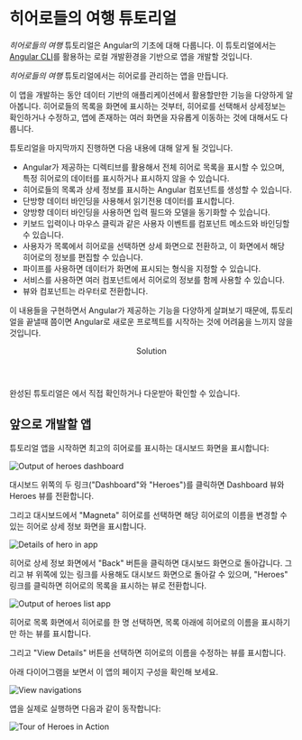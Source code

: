 <!--
<h1 class="no-toc">Tour of Heroes app and tutorial</h1>
-->
<h1 class="no-toc">히어로들의 여행 튜토리얼</h1>


<div class="callout is-helpful">
<!--
<header>Getting Started</header>


If you're new to Angular, you might want to try the [**Getting Started**](start) quick-start app first.
The Getting Started tutorial covers the same major topics&mdash;components, template syntax, routing, services, and accessing data via HTTP&mdash;in a condensed format, following the most current best practices. It uses a partially-completed StackBlitz project, so that you can make modifications and see the results in real time.

In this tutorial, you build your own app from the ground up, providing experience with the development process as well as a more thorough introduction to basic concepts.

The **Tour of Heroes app** that you create with this tutorial serves as the conceptual basis for many examples throughout Angular documentation.
Reading this introduction page provides sufficient context for working with those examples.
You do not need to do this tutorial to understand those other examples.  
-->
<header>튜토리얼 시작하기</header>

아직 Angular에 익숙하지 않다면 [**시작하기 튜토리얼**](start) 문서를 먼저 보는 것을 권장합니다.
시작하기 튜토리얼은 히어로들의 여행 튜토리얼과 마찬가지로 컴포넌트와 템플릿 문법, 라우팅, 서비스, HTTP 통신으로 데이터를 다루는 것에 대해 다루지만, 이 문서보다는 조금 더 간단합니다.

이 튜토리얼에서는 초기 세팅부터 앱을 개발하면서 Angular의 기본 개념을 이해하면서 개발 경험을 쌓는 것이 목표입니다.

**히어로들의 여행 앱**은 다양한 Angular 문서에서 다루는 개념을 쭉 훑어보는 방식으로 진행합니다.
그리고 이 문서는 예제가 동작하는 것을 보면서 앞으로 만들 앱이 어떤 방식으로 동작하는지 소개하고 있습니다.
아직 예제 코드를 볼 필요는 없습니다.

</div>

<!--
This _Tour of Heroes_ tutorial provides an introduction to the fundamentals of Angular.
It shows you how to set up your local development environment and develop an app using the [Angular CLI tool](cli "CLI command reference").

In this _Tour of Heroes_ tutorial, you will build an app that helps a staffing agency manage its stable of heroes.

This app has many of the features you'd expect to find in a data-driven application.
It acquires and displays a list of heroes, edits a selected hero's detail, and navigates among different views of heroic data.
-->
_히어로들의 여행_ 튜토리얼은 Angular의 기초에 대해 다룹니다.
이 튜토리얼에서는 [Angular CLI](cli "CLI command reference")를 활용하는 로컬 개발환경을 기반으로 앱을 개발할 것입니다.

_히어로들의 여행_ 튜토리얼에서는 히어로를 관리하는 앱을 만듭니다.

이 앱을 개발하는 동안 데이터 기반의 애플리케이션에서 활용할만한 기능을 다양하게 알아봅니다.
히어로들의 목록을 화면에 표시하는 것부터, 히어로를 선택해서 상세정보는 확인하거나 수정하고, 앱에 존재하는 여러 화면을 자유롭게 이동하는 것에 대해서도 다룹니다.

<!--
By the end of this tutorial you will be able to do the following:
-->
튜토리얼을 마지막까지 진행하면 다음 내용에 대해 알게 될 것입니다.

<!--
* Use built-in Angular directives to show and hide elements and display lists of hero data.
* Create Angular components to display hero details and show an array of heroes.
* Use one-way data binding for read-only data.
* Add editable fields to update a model with two-way data binding.
* Bind component methods to user events, like keystrokes and clicks.
* Enable users to select a hero from a master list and edit that hero in the details view.
* Format data with pipes.
* Create a shared service to assemble the heroes.
* Use routing to navigate among different views and their components.
-->
* Angular가 제공하는 디렉티브를 활용해서 전체 히어로 목록을 표시할 수 있으며, 특정 히어로의 데이터를 표시하거나 표시하지 않을 수 있습니다.
* 히어로들의 목록과 상세 정보를 표시하는 Angular 컴포넌트를 생성할 수 있습니다.
* 단방향 데이터 바인딩을 사용해서 읽기전용 데이터를 표시합니다.
* 양방향 데이터 바인딩을 사용하면 입력 필드와 모델을 동기화할 수 있습니다.
* 키보드 입력이나 마우스 클릭과 같은 사용자 이벤트를 컴포넌트 메소드와 바인딩할 수 있습니다.
* 사용자가 목록에서 히어로을 선택하면 상세 화면으로 전환하고, 이 화면에서 해당 히어로의 정보를 편집할 수 있습니다.
* 파이프를 사용하면 데이터가 화면에 표시되는 형식을 지정할 수 있습니다.
* 서비스를 사용하면 여러 컴포넌트에서 히어로의 정보를 함께 사용할 수 있습니다.
* 뷰와 컴포넌트는 라우터로 전환합니다.

<!--
You'll learn enough Angular to get started and gain confidence that
Angular can do whatever you need it to do.
-->
이 내용들을 구현하면서 Angular가 제공하는 기능을 다양하게 살펴보기 때문에, 튜토리얼을 끝낼때 쯤이면 Angular로 새로운 프로젝트를 시작하는 것에 어려움을 느끼지 않을 것입니다.

<div class="callout is-helpful">
<header>Solution</header>

<!--
After completing all tutorial steps, the final app will look like this: <live-example name="toh-pt6"></live-example>.
-->
완성된 튜토리얼은 <live-example name="toh-pt6"></live-example> 에서 직접 확인하거나 다운받아 확인할 수 있습니다.

</div>


<!--
## What you'll build
-->
## 앞으로 개발할 앱

<!--
Here's a visual idea of where this tutorial leads, beginning with the "Dashboard"
view and the most heroic heroes:
-->
튜토리얼 앱을 시작하면 최고의 히어로를 표시하는 대시보드 화면을 표시합니다:

<div class="lightbox">
  <img src='generated/images/guide/toh/heroes-dashboard-1.png' alt="Output of heroes dashboard">
</div>

<!--
You can click the two links above the dashboard ("Dashboard" and "Heroes")
to navigate between this Dashboard view and a Heroes view.
-->
대시보드 위쪽의 두 링크("Dashboard"와 "Heroes")를 클릭하면 Dashboard 뷰와 Heroes 뷰를 전환합니다.

<!--
If you click the dashboard hero "Magneta," the router opens a "Hero Details" view
where you can change the hero's name.
-->
그리고 대시보드에서 "Magneta" 히어로를 선택하면 해당 히어로의 이름을 변경할 수 있는 히어로 상세 정보 화면을 표시합니다.

<div class="lightbox">
  <img src='generated/images/guide/toh/hero-details-1.png' alt="Details of hero in app">
</div>

<!--
Clicking the "Back" button returns you to the Dashboard.
Links at the top take you to either of the main views.
If you click "Heroes," the app displays the "Heroes" master list view.
-->
히어로 상세 정보 화면에서 "Back" 버튼을 클릭하면 대시보드 화면으로 돌아갑니다.
그리고 뷰 위쪽에 있는 링크를 사용해도 대시보드 화면으로 돌아갈 수 있으며, "Heroes" 링크를 클릭하면 히어로의 목록을 표시하는 뷰로 전환합니다.


<div class="lightbox">
  <img src='generated/images/guide/toh/heroes-list-2.png' alt="Output of heroes list app">
</div>

<!--
When you click a different hero name, the read-only mini detail beneath the list reflects the new choice.
-->
히어로 목록 화면에서 히어로를 한 명 선택하면, 목록 아래에 히어로의 이름을 표시하기만 하는 뷰를 표시합니다.

<!--
You can click the "View Details" button to drill into the
editable details of the selected hero.
-->
그리고 "View Details" 버튼을 선택하면 히어로의 이름을 수정하는 뷰를 표시합니다.

<!--
The following diagram captures all of the navigation options.
-->
아래 다이어그램을 보면서 이 앱의 페이지 구성을 확인해 보세요.

<div class="lightbox">
  <img src='generated/images/guide/toh/nav-diagram.png' alt="View navigations">
</div>

<!--
Here's the app in action:
-->
앱을 실제로 실행하면 다음과 같이 동작합니다:

<div class="lightbox">
  <img src='generated/images/guide/toh/toh-anim.gif' alt="Tour of Heroes in Action">
</div>
